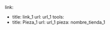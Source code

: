 link:
  - title: link_1
    url: url_1
tools:
  - title: Pieza_1
    url: url_1
    pieza: nombre_tienda_1
